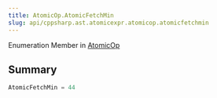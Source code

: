 ```yaml
---
title: AtomicOp.AtomicFetchMin
slug: api/cppsharp.ast.atomicexpr.atomicop.atomicfetchmin
---
```

Enumeration Member in [AtomicOp](/api/cppsharp/ast/atomicexpr/atomicop)

## Summary



```csharp
AtomicFetchMin = 44
```

